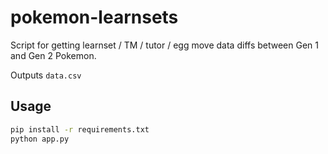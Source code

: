 # pokemon-learnsets

Script for getting learnset / TM / tutor / egg move data diffs between Gen 1 and Gen 2 Pokemon.

Outputs `data.csv`

## Usage

```bash
pip install -r requirements.txt
python app.py
```
